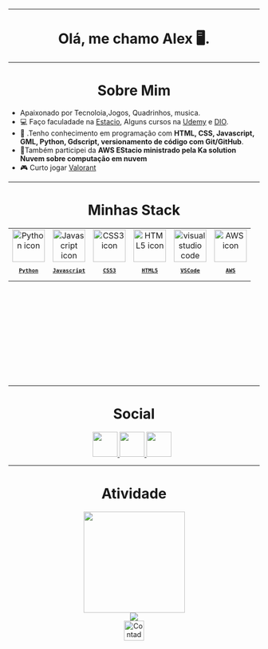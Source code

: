  <hr>
 <h1 align="center">Olá, me chamo Alex 🖥️.</h1>
 <hr>

<h1 align="center"> Sobre Mim </h1>

<ul align="left">
  <li> Apaixonado por Tecnoloia,Jogos, Quadrinhos, musica.</li>
  <li>💻 Faço faculadade na <a href="https://estacio.br/inscricao/formulario?cod_agente=14369444&u=312271&end=1" target="_blank">Estacio</a>, Alguns cursos na <a href="https://www.udemy.com/" target="_blank">Udemy</a> e <a href="https://www.dio.me" target="_blank">DIO</a>.</li> 
  <li>🔮 .Tenho conhecimento em programação com <strong>HTML, CSS, Javascript, GML, Python, Gdscript, versionamento de código com Git/GitHub</strong>. </li>
  <li>🚀Também participei da <strong>AWS EStacio ministrado pela Ka solution Nuvem sobre computação em nuvem</strong></li>
  <li>🎮 Curto jogar <a href="https://playvalorant.com/pt-br/" target="_blank">Valorant</a></li>
  </ul>

<hr/>

<h1 align="center"> Minhas Stack </h1>

<table align="center" height="300px">
  <tr>
      <td align="center">
      <a href="https://www.python.org/">
        <img src="https://skillicons.dev/icons?i=py" width="65px" alt="Python icon"/><br/>
        <sub>
          <b>
            <pre>Python</pre>
          </b>
        </sub>
      </a>
    </td>
    <td align="center">
      <a href="https://developer.mozilla.org/en-US/docs/Web/JavaScript/">
        <img src="https://skillicons.dev/icons?i=js" width="65px" alt="Javascript icon"/><br/>
        <sub>
          <b>
            <pre>Javascript</pre>
          </b>
        </sub>
      </a>
    </td>
    <td align="center">
      <a href="https://developer.mozilla.org/en-US/docs/Web/CSS/">
        <img src="https://skillicons.dev/icons?i=css" width="65px" alt="CSS3 icon"/><br/>
        <sub>
          <b>
            <pre>CSS3</pre>
          </b>
        </sub>
      </a>
    </td>
    <td align="center">
      <a href="https://developer.mozilla.org/en-US/docs/Web/HTML/">
        <img src="https://skillicons.dev/icons?i=html" width="65px" alt="HTML5 icon"/><br/>
        <sub>
          <b>
            <pre>HTML5</pre>
          </b>
        </sub>
      </a>
    </td>
    <td align="center">
      <a href="https://code.visualstudio.com/">
        <img src="https://skillicons.dev/icons?i=vscode" width="65px" alt="visual studio code icon"/><br/>
        <sub>
          <b>
            <pre>VSCode</pre>
          </b>
        </sub>
      </a>
    </td>
        <td align="center">
      <a href="https://aws.amazon.com/">
        <img src="https://skillicons.dev/icons?i=aws" width="65px" alt="AWS icon"/><br/>
        <sub>
          <b>
            <pre>AWS</pre>
          </b>
        </sub>
      </a>
    </td>
  </tr>
</table>

<hr/>
<h1 align="center"> Social </h1>
<p align="center" >
<a href="mailto:alex.gb5@hotmail.com">
<img height="50px" src="https://img.shields.io/badge/-Email-000?style=for-the-badge&logo=microsoft-outlook&logoColor=Eb05a2&color:FFF">
</a>
<a href="https://www.linkedin.com/in/alex-de-gois-borges-898804181/">
<img height="50px" src="https://img.shields.io/badge/-LinkedIn-000?style=for-the-badge&logo=linkedin&logoColor=Eb05a2&color:FFF">
</a>
<a href="https://www.instagram.com/cr4zyez01/">
<img height="50px"  src="https://img.shields.io/badge/-Instagram-000?style=for-the-badge&logo=instagram&logoColor=Eb05a2&color:FFF"></a>
    &nbsp;
</p>
<hr/>

<h1 align="center"> Atividade </h1>
<div align="center">
  <img height="203px" src="https://github-readme-stats.vercel.app/api?username=Crazyez01&theme=transparent&bg_color=1c1c1c&border_color=CD4bc9&show_icons=true&icon_color=CD4bc9&title_color=CD4bc9&text_color=Eb05a2" />
</div>
<div align = "center">
<img src= "https://github-readme-stats-git-masterrstaa-rickstaa.vercel.app/api/top-langs/?username=Crazyez01&bg_color=1c1c1c&border_color=Eb05a2&title_color=Eb05a2&text_color=CD4bc9">
</div>
<div align="center">
  <img src="https://visitor-badge.feriirawann.repl.co/?username=Crazyez01&repo=Crazyez01&style=for-the-badge&label=Visitantes&logo=OpenTelemetry&color=Eb05a2&contentType=svg" alt="Contador de Visitas do Perfil no Github do Crazyez01" height="40px" />
</div>
